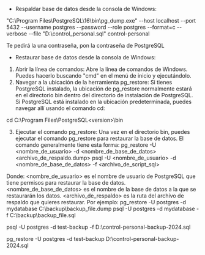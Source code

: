 * Respaldar base de datos desde la consola de Windows:

"C:\Program Files\PostgreSQL\16\bin\pg_dump.exe" --host localhost --port 5432 --username postgres --password --role postgres --format=c --verbose --file "D:\control_personal.sql" control-personal

Te pedirá la una contraseña, pon la contraseña de PostgreSQL

* Restaurar base de datos desde la consola de Windows:

1) Abrir la línea de comandos: Abre la línea de comandos de Windows. Puedes hacerlo buscando "cmd" en el menú de inicio y ejecutándolo.
2) Navegar a la ubicación de la herramienta pg_restore: Si tienes PostgreSQL instalado, la ubicación de pg_restore normalmente estará en el directorio bin dentro del directorio de instalación de PostgreSQL. Si PostgreSQL está instalado en la ubicación predeterminada, puedes navegar allí usando el comando cd:

cd C:\Program Files\PostgreSQL\<version>\bin

3) Ejecutar el comando pg_restore: Una vez en el directorio bin, puedes ejecutar el comando pg_restore para restaurar la base de datos. El comando generalmente tiene esta forma:
pg_restore -U <nombre_de_usuario> -d <nombre_de_base_de_datos> <archivo_de_respaldo.dump>
psql -U <nombre_de_usuario> -d <nombre_de_base_de_datos> -f <archivo_de_script_sql>


Donde:
<nombre_de_usuario> es el nombre de usuario de PostgreSQL que tiene permisos para restaurar la base de datos.
<nombre_de_base_de_datos> es el nombre de la base de datos a la que se restaurarán los datos.
<archivo_de_respaldo> es la ruta del archivo de respaldo que quieres restaurar.
Por ejemplo:
pg_restore -U postgres -d mydatabase C:\backup\backup_file.dump
psql -U postgres -d mydatabase -f C:\backup\backup_file.sql

psql -U postgres -d test-backup -f D:\control-personal-backup-2024.sql

pg_restore -U postgres -d test-backup D:\control-personal-backup-2024.sql


